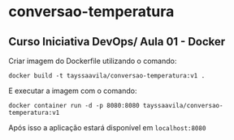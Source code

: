 # conversao-temperatura

## Curso Iniciativa DevOps/ Aula 01 - Docker

Criar imagem do Dockerfile utilizando o comando:

```
docker build -t tayssaavila/conversao-temperatura:v1 .
```

E executar a imagem com o comando:
```
docker container run -d -p 8080:8080 tayssaavila/conversao-temperatura:v1
```

Após isso a aplicação estará disponível em `localhost:8080`


